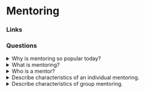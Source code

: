 # Mentoring

### Links

### Questions

<details>
  <summary>Why is mentoring so popular today?</summary>

Business impact:
* Retention rates are higher for both mentors and mentees;
* Mentors and Mentees have more promotions than other employees;
* Mentees experience higher career satisfaction;
* Early identification of top talent.

Need:
Mentorship is the number one request by millennials worldwide.

</details>

<details>
  <summary>What is mentoring?</summary>

Mentoring is an off-line help from one person to another in making significant transitions in knowledge, work, and thinking. The mentor's task is to assist the mentee in making these transitions - not to do the work for them or instead of them!

</details>

<details>
  <summary>Who is a mentor?</summary>

The mentor is the person who is the most instrumental in stimulating the learning and development of another individual within a mentoring relationship.

</details>

<details>
  <summary>Describe characteristics of an individual mentoring.</summary>

* one mentor, one mentee;
* meet with a mentor to discuss questions and cases;
* mentor checks tasks and gives feedback.

</details>

<details>
  <summary>Describe characteristics of group mentoring.</summary>

* one mentor, 3 - 7 mentees;
* group Q&A sessions to discuss questions;
* mentor checks tasks and gives short written feedback.

</details>
